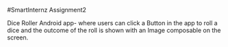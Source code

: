 #SmartInternz Assignment2

Dice Roller Android app- where users can click a Button in the app to roll a dice and the outcome of the roll is shown with an Image composable on the screen.
